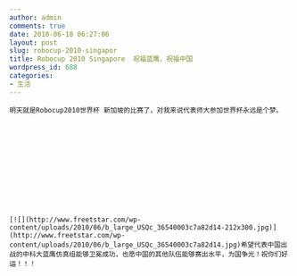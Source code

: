 ```yaml
---
author: admin
comments: true
date: 2010-06-18 06:27:06
layout: post
slug: robocup-2010-singapor
title: Robocup 2010 Singapore  祝福蓝鹰，祝福中国
wordpress_id: 688
categories:
- 生活
---
```



	明天就是Robocup2010世界杯 新加坡的比赛了，对我来说代表师大参加世界杯永远是个梦。






	 






	[![](http://www.freetstar.com/wp-content/uploads/2010/06/b_large_USQc_36540003c7a82d14-212x300.jpg)](http://www.freetstar.com/wp-content/uploads/2010/06/b_large_USQc_36540003c7a82d14.jpg)希望代表中国出战的中科大蓝鹰仿真组能够卫冕成功，也愿中国的其他队伍能够赛出水平，为国争光！祝你们好运！！！




